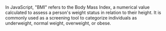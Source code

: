 In JavaScript, "BMI" refers to the Body Mass Index, a numerical value calculated to assess a person's weight status in relation to their height. It is commonly used as a screening tool to categorize individuals as underweight, normal weight, overweight, or obese.
